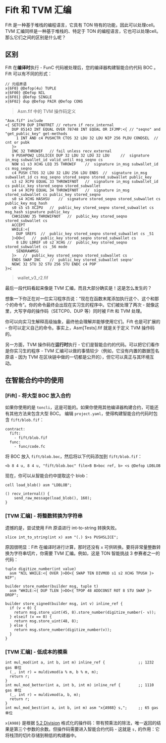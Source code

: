 # Fift 和 TVM 汇编

Fift 是一种基于堆栈的编程语言，它具有 TON 特有的功能，因此可以处理cell。TVM 汇编同样是一种基于堆栈的、特定于 TON 的编程语言，它也可以处理cell。那么它们之间的区别是什么呢？

## 区别

Fift 在**编译时**执行 - FunC 代码被处理后，您的编译器构建智能合约代码 BOC 。Fift 可以有不同的形式：

```
// 元组原语
x{6F0} @Defop(4u) TUPLE
x{6F00} @Defop NIL
x{6F01} @Defop SINGLE
x{6F02} dup @Defop PAIR @Defop CONS
```

> Asm.fif 中的 TVM 操作码定义

```
"Asm.fif" include
<{ SETCP0 DUP IFNOTRET // return if recv_internal
   DUP 85143 INT EQUAL OVER 78748 INT EQUAL OR IFJMP:<{ // "seqno" and "get_public_key" get-methods
     1 INT AND c4 PUSHCTR CTOS 32 LDU 32 LDU NIP 256 PLDU CONDSEL  // cnt or pubk
   }>
   INC 32 THROWIF	// fail unless recv_external
   9 PUSHPOW2 LDSLICEX DUP 32 LDU 32 LDU 32 LDU 	//  signature in_msg subwallet_id valid_until msg_seqno cs
   NOW s1 s3 XCHG LEQ 35 THROWIF	//  signature in_msg subwallet_id cs msg_seqno
   c4 PUSH CTOS 32 LDU 32 LDU 256 LDU ENDS	//  signature in_msg subwallet_id cs msg_seqno stored_seqno stored_subwallet public_key
   s3 s2 XCPU EQUAL 33 THROWIFNOT	//  signature in_msg subwallet_id cs public_key stored_seqno stored_subwallet
   s4 s4 XCPU EQUAL 34 THROWIFNOT	//  signature in_msg stored_subwallet cs public_key stored_seqno
   s0 s4 XCHG HASHSU	//  signature stored_seqno stored_subwallet cs public_key msg_hash
   s0 s5 s5 XC2PU	//  public_key stored_seqno stored_subwallet cs msg_hash signature public_key
   CHKSIGNU 35 THROWIFNOT	//  public_key stored_seqno stored_subwallet cs
   ACCEPT
   WHILE:<{
     DUP SREFS	//  public_key stored_seqno stored_subwallet cs _51
   }>DO<{	//  public_key stored_seqno stored_subwallet cs
     8 LDU LDREF s0 s2 XCHG	//  public_key stored_seqno stored_subwallet cs _56 mode
     SENDRAWMSG
   }>	//  public_key stored_seqno stored_subwallet cs
   ENDS SWAP INC	//  public_key stored_subwallet seqno'
   NEWC 32 STU 32 STU 256 STU ENDC c4 POP
}>c
```

> wallet_v3_r2.fif

最后一段代码看起来像是 TVM 汇编，而且大部分确实是！这是怎么发生的？

想象一下你正在对一位实习程序员说：“现在在函数末尾添加执行这个、这个和那个的命令”。你的命令最终会出现在实习生的程序中。它们被处理了两次 - 就像这里，大写字母的操作码（SETCP0、DUP 等）同时被 Fift 和 TVM 处理。

你可以向实习生解释高级抽象，最终他会理解并能够使用它们。Fift 也是可扩展的 - 你可以定义自己的命令。事实上，Asm[Tests].fif 就是关于定义 TVM 操作码的。

另一方面，TVM 操作码在**运行时**执行 - 它们是智能合约的代码。可以把它们看作是你实习生的程序 - TVM 汇编可以做的事情较少（例如，它没有内置的数据签名原语 - 因为 TVM 在区块链中做的一切都是公开的），但它可以真正与其环境互动。

## 在智能合约中的使用

### [Fift] - 将大型 BOC 放入合约

如果你使用的是 `toncli`，这是可能的。如果你使用其他编译器构建合约，可能还有其他方法来包含大型 BOC。
编辑 `project.yaml`，使得构建智能合约代码时包含 `fift/blob.fif`：

```
contract:
  fift:
    - fift/blob.fif
  func:
    - func/code.fc
```

将 BOC 放入 `fift/blob.boc`，然后将以下代码添加到 `fift/blob.fif`：

```
<b 8 4 u, 8 4 u, "fift/blob.boc" file>B B>boc ref, b> <s @Defop LDBLOB
```

现在，你可以从智能合约中提取这个 blob：

```
cell load_blob() asm "LDBLOB";

() recv_internal() {
    send_raw_message(load_blob(), 160);
}
```

### [TVM 汇编] - 将整数转换为字符串

遗憾的是，尝试使用 Fift 原语进行 int-to-string 转换失败。

```
slice int_to_string(int x) asm "(.) $>s PUSHSLICE";
```

原因很明显：Fift 在编译时进行计算，那时还没有 `x` 可供转换。要将非常量整数转换为字符串切片，你需要 TVM 汇编。例如，这是 TON 智能挑战 3 参赛者之一的代码：

```
tuple digitize_number(int value)
  asm "NIL WHILE:<{ OVER }>DO<{ SWAP TEN DIVMOD s1 s2 XCHG TPUSH }> NIP";

builder store_number(builder msg, tuple t)
  asm "WHILE:<{ DUP TLEN }>DO<{ TPOP 48 ADDCONST ROT 8 STU SWAP }> DROP";

builder store_signed(builder msg, int v) inline_ref {
  if (v < 0) {
    return msg.store_uint(45, 8).store_number(digitize_number(- v));
  } elseif (v == 0) {
    return msg.store_uint(48, 8);
  } else {
    return msg.store_number(digitize_number(v));
  }
}
```

### [TVM 汇编] - 低成本的模乘

```
int mul_mod(int a, int b, int m) inline_ref {               ;; 1232 gas 单位
  (_, int r) = muldivmod(a % m, b % m, m);
  return r;
}
int mul_mod_better(int a, int b, int m) inline_ref {        ;; 1110 gas 单位
  (_, int r) = muldivmod(a, b, m);
  return r;
}
int mul_mod_best(int a, int b, int m) asm "x{A988} s,";     ;; 65 gas 单位
```

`x{A988}` 是根据 [5.2 Division](/learn/tvm-instructions/instructions#52-division) 格式化的操作码：带有预乘法的除法，唯一返回的结果是第三个参数的余数。但操作码需要进入智能合约代码 - 这就是 `s,` 的作用：它将栈顶的切片存储到稍低的构建器中。

